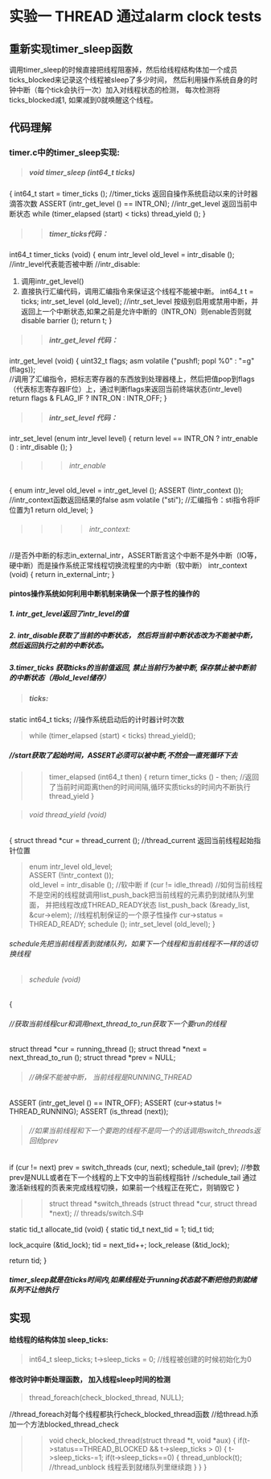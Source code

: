 # 实验一 THREAD 通过alarm clock tests

## 重新实现timer_sleep函数
调用timer_sleep的时候直接把线程阻塞掉，然后给线程结构体加一个成员ticks_blocked来记录这个线程被sleep了多少时间， 然后利用操作系统自身的时钟中断（每个tick会执行一次）加入对线程状态的检测， 每次检测将ticks_blocked减1, 如果减到0就唤醒这个线程。

## 代码理解
### timer.c中的timer_sleep实现:
>##### void timer_sleep (int64_t ticks) 
{
  int64_t start = timer_ticks ();  //timer_ticks 返回自操作系统启动以来的计时器滴答次数
  ASSERT (intr_get_level () == INTR_ON);  //intr_get_level 返回当前中断状态
  while (timer_elapsed (start) < ticks) 
  thread_yield ();
}
>>##### timer_ticks代码：
int64_t timer_ticks (void) 
{
  enum intr_level old_level = intr_disable ();  
  //intr_level代表能否被中断
  //intr_disable:
  1. 调用intr_get_level() 
  2. 直接执行汇编代码，调用汇编指令来保证这个线程不能被中断。
    int64_t t = ticks;
    intr_set_level (old_level); 
    //intr_set_level 按级别启用或禁用中断，并返回上一个中断状态,如果之前是允许中断的（INTR_ON）则enable否则就disable
    barrier ();
    return t;
}

>>##### intr_get_level 代码：
intr_get_level (void) 
{
uint32_t flags;
asm volatile ("pushfl; popl %0" : "=g" (flags));  
//调用了汇编指令，把标志寄存器的东西放到处理器棧上，然后把值pop到flags（代表标志寄存器IF位）上，通过判断flags来返回当前终端状态(intr_level)
return flags & FLAG_IF ? INTR_ON : INTR_OFF;
}

>>##### intr_set_level 代码：
intr_set_level (enum intr_level level) 
{
	return level == INTR_ON ? intr_enable () : intr_disable ();
}

>>>###### intr_enable
{
enum intr_level old_level = intr_get_level ();
ASSERT (!intr_context ());  //intr_context函数返回结果的false
asm volatile ("sti");  //汇编指令：sti指令将IF位置为1
return old_level;
}

>>>>###### intr_context:  
//是否外中断的标志in_external_intr，ASSERT断言这个中断不是外中断（IO等， 硬中断）而是操作系统正常线程切换流程里的内中断（软中断）
intr_context (void) 
{
	return in_external_intr;
}

#### pintos操作系统如何利用中断机制来确保一个原子性的操作的
##### 1. intr_get_level返回了intr_level的值
##### 2. intr_disable获取了当前的中断状态， 然后将当前中断状态改为不能被中断， 然后返回执行之前的中断状态。
##### 3.timer_ticks 获取ticks的当前值返回, 禁止当前行为被中断, 保存禁止被中断前的中断状态（用old_level储存）

>##### ticks:
static int64_t ticks; //操作系统启动后的计时器计时次数

>while (timer_elapsed (start) < ticks)
thread_yield();
##### //start获取了起始时间，ASSERT必须可以被中断,不然会一直死循环下去

>>timer_elapsed (int64_t then)
{
return timer_ticks () - then;
//返回了当前时间距离then的时间间隔,循环实质ticks的时间内不断执行thread_yield
}

>###### void thread_yield (void) 
{
  struct thread *cur = thread_current ();   //thread_current 返回当前线程起始指针位置
>enum intr_level old_level;  
  ASSERT (!intr_context ());      
  old_level = intr_disable ();  //软中断
  if (cur != idle_thread)   //如何当前线程不是空闲的线程就调用list_push_back把当前线程的元素扔到就绪队列里面， 并把线程改成THREAD_READY状态
    list_push_back (&ready_list, &cur->elem);     //线程机制保证的一个原子性操作
  cur->status = THREAD_READY;
  schedule ();
  intr_set_level (old_level);
}

###### schedule先把当前线程丢到就绪队列，如果下一个线程和当前线程不一样的话切换线程
>###### schedule (void) 
{
######   //获取当前线程cur和调用next_thread_to_run获取下一个要run的线程
  struct thread *cur = running_thread ();
  struct thread *next = next_thread_to_run ();
  struct thread *prev = NULL;
> ###### //确保不能被中断， 当前线程是RUNNING_THREAD
  ASSERT (intr_get_level () == INTR_OFF);
  ASSERT (cur->status != THREAD_RUNNING);
  ASSERT (is_thread (next));
> ###### //如果当前线程和下一个要跑的线程不是同一个的话调用switch_threads返回给prev
  if (cur != next)
    prev = switch_threads (cur, next);
  schedule_tail (prev); //参数prev是NULL或者在下一个线程的上下文中的当前线程指针
  //schedule_tail 通过激活新线程的页表来完成线程切换，如果前一个线程正在死亡，则销毁它
}
>>struct thread *switch_threads (struct thread *cur, struct thread *next); 
// threads/switch.S中
>
static tid_t
allocate_tid (void) 
{
  static tid_t next_tid = 1;
  tid_t tid;
>
  lock_acquire (&tid_lock);
  tid = next_tid++;
  lock_release (&tid_lock);
>
  return tid;
}
##### timer_sleep就是在ticks时间内,如果线程处于running状态就不断把他扔到就绪队列不让他执行


## 实现
#### 给线程的结构体加 sleep_ticks:
>  int64_t sleep_ticks;
t->sleep_ticks = 0;  //线程被创建的时候初始化为0

#### 修改时钟中断处理函数， 加入线程sleep时间的检测
>thread_foreach(check_blocked_thread, NULL);
>
//thread_foreach对每个线程都执行check_blocked_thread函数
//给thread.h添加一个方法blocked_thread_check
>>void check_blocked_thread(struct thread *t, void *aux)
{
  if(t->status==THREAD_BLOCKED && t->sleep_ticks > 0)
  {
    t->sleep_ticks-=1;
    if(t->sleep_ticks==0)
    {
      thread_unblock(t); //thread_unblock 线程丢到就绪队列里继续跑
    }
  }
}